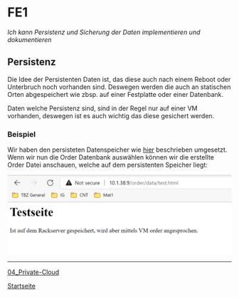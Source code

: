 # FE1
*Ich kann Persistenz und Sicherung der Daten implementieren und dokumentieren*

## Persistenz

Die Idee der Persistenten Daten ist, das diese auch nach einem Reboot oder Unterbruch noch vorhanden sind. Deswegen werden die auch an statischen Orten abgespeichert wie zbsp. auf einer Festplatte oder einer Datenbank. 

Daten welche Persistenz sind, sind in der Regel nur auf einer VM vorhanden, deswegen ist es auch wichtig das diese gesichert werden. 

### Beispiel

Wir haben den persisteten Datenspeicher wie [hier](https://gitlab.com/ch-tbz-hf/Stud/cnt/-/tree/main/2_Unterrichtsressourcen/F) beschrieben umgesetzt. 
Wenn wir nun die Order Datenbank auswählen können wir die erstellte Order Datei anschauen, welche auf dem persistenten Speicher liegt: 

![EE1](../00_Allgemein/images/04_Privat-Cloud/FE1.1.png)


___

[04_Private-Cloud](../04_Private-Cloud)

[Startseite](https://github.com/ask-yo-girl-about-me/Project-Future)
